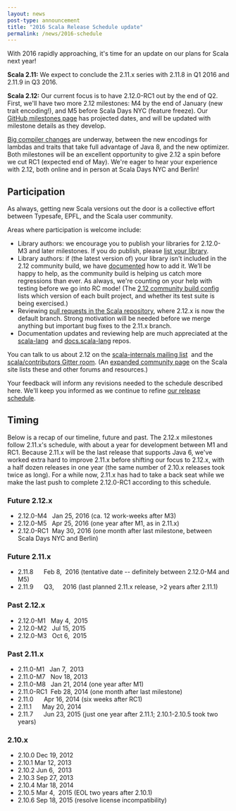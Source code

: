 ```yaml
---
layout: news
post-type: announcement
title: "2016 Scala Release Schedule update"
permalink: /news/2016-schedule
---
```


With 2016 rapidly approaching, it's time for an update on our plans for Scala next year!

**Scala 2.11:** We expect to conclude the 2.11.x series with 2.11.8 in Q1 2016 and 2.11.9 in Q3 2016.

**Scala 2.12:** Our current focus is to have 2.12.0-RC1 out by the end of Q2. First, we'll have two more 2.12 milestones:
M4 by the end of January (new trait encoding!), and M5 before Scala Days NYC (feature freeze).
Our [GitHub milestones page](https://github.com/scala/scala/milestones) has projected dates,
and will be updated with milestone details as they develop.

[Big compiler changes](http://scala-lang.org/news/2.12-roadmap) are underway, between the new encodings for
lambdas and traits that take full advantage of Java 8, and the new optimizer. Both milestones will be an excellent
opportunity to give 2.12 a spin before we cut RC1 (expected end of May). We're eager to hear your experience with 2.12,
both online and in person at Scala Days NYC and Berlin!


## Participation
As always, getting new Scala versions out the door is a collective effort between Typesafe, EPFL, and the Scala user community.

Areas where participation is welcome include:

 - Library authors: we encourage you to publish your libraries for 2.12.0-M3 and later milestones.
    If you do publish, please [list your library](https://github.com/scala/make-release-notes/blob/2.12.x/projects-2.12.md).
 - Library authors: if (the latest version of) your library isn't included in the 2.12 community build,
    we have [documented](https://github.com/scala/community-builds/wiki) how to add it. We’ll be happy to help,
    as the community build is helping us catch more regressions than ever. As always, we're counting on your help with testing
    before we go into RC mode! (The [2.12 community build config](https://github.com/scala/community-builds/blob/2.12.x/common.conf) 
    lists which version of each built project, and whether its test suite is being exercised.)
 - Reviewing [pull requests in the Scala repository](https://github.com/scala/scala/pulls), where 2.12.x is now the default branch.
    Strong motivation will be needed before we merge anything but important bug fixes to the 2.11.x branch.
 - Documentation updates and reviewing help are much appreciated at the [scala-lang](https://github.com/scala/scala-lang/pulls) 
    and [docs.scala-lang](https://github.com/scala/scala.github.com/pulls) repos.

You can talk to us about 2.12 on the [scala-internals mailing list](https://groups.google.com/forum/%23!forum/scala-internals) 
and the [scala/contributors Gitter room](https://gitter.im/scala/contributors).
(An [expanded community page](http://www.scala-lang.org/community/) on the Scala site lists these and other forums and resources.)

Your feedback will inform any revisions needed to the schedule described here.
We'll keep you informed as we continue to refine [our release schedule](https://github.com/scala/scala/milestones).


## Timing
Below is a recap of our timeline, future and past. The 2.12.x milestones follow 2.11.x's schedule,
with about a year for development between M1 and RC1. Because 2.11.x will be the last release that supports Java 6,
we've worked extra hard to improve 2.11.x before shifting our focus to 2.12.x, with a half dozen releases in one year
(the same number of 2.10.x releases took twice as long). For a while now, 2.11.x has had to take a back seat while we
make the last push to complete 2.12.0-RC1 according to this schedule.



### Future 2.12.x

 - 2.12.0-M4   Jan 25, 2016 (ca. 12 work-weeks after M3)
 - 2.12.0-M5   Apr 25, 2016 (one year after M1, as in 2.11.x)
 - 2.12.0-RC1  May 30, 2016 (one month after last milestone, between Scala Days NYC and Berlin)

### Future 2.11.x

 - 2.11.8      Feb 8,  2016 (tentative date -- definitely between 2.12.0-M4 and M5)
 - 2.11.9      Q3,     2016 (last planned 2.11.x release, >2 years after 2.11.1)

### Past 2.12.x

 - 2.12.0-M1   May 4,  2015
 - 2.12.0-M2   Jul 15, 2015
 - 2.12.0-M3   Oct 6,  2015

### Past 2.11.x

 - 2.11.0-M1   Jan 7,  2013
 - 2.11.0-M7   Nov 18, 2013
 - 2.11.0-M8   Jan 21, 2014 (one year after M1)
 - 2.11.0-RC1  Feb 28, 2014 (one month after last milestone)
 - 2.11.0      Apr 16, 2014 (six weeks after RC1)
 - 2.11.1      May 20, 2014
 - 2.11.7      Jun 23, 2015 (just one year after 2.11.1; 2.10.1-2.10.5 took two years)

### 2.10.x

 - 2.10.0 Dec 19, 2012
 - 2.10.1 Mar 12, 2013
 - 2.10.2 Jun 6,  2013
 - 2.10.3 Sep 27, 2013
 - 2.10.4 Mar 18, 2014
 - 2.10.5 Mar 4,  2015 (EOL two years after 2.10.1)
 - 2.10.6 Sep 18, 2015 (resolve license incompatibility)